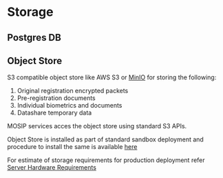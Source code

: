 # Storage 

## Postgres DB

## Object Store
S3 compatible object store like AWS S3 or [MinIO](https://min.io/) for storing the following:
1. Original registration encrypted packets
2. Pre-registration documents
3. Individual biometrics and documents
4. Datashare temporary data 

MOSIP services acces the object store using standard S3 APIs.

Object Store is installed as part of standard sandbox deployment and procedure to install the same is available [here](https://github.com/mosip/mosip-infra/tree/1.2.0-rc2/deployment/v3/external/object_store)

For estimate of storage requirements for production deployment refer [Server Hardware Requirements](server-hardware-requirements.md)





